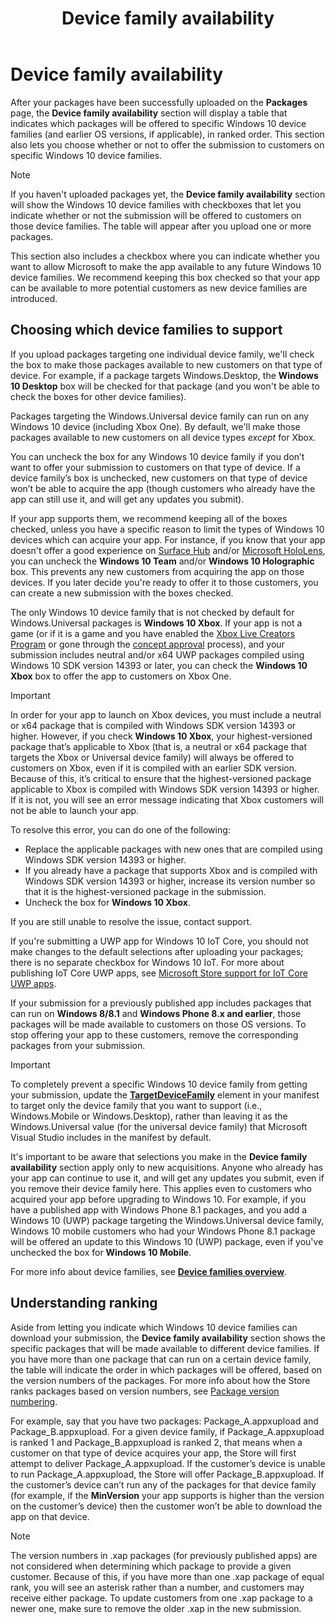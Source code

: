 ﻿---
Description: After your packages have been successfully uploaded, you'll see a table that indicates which packages will be offered to specific Windows 10 device families (and earlier OS versions, if applicable), in ranked order.
title: Device family availability
ms.date: 03/21/2019
ms.topic: article
keywords: windows 10, uwp, packages, upload, device family availability
ms.localizationpriority: medium
---
# Device family availability

After your packages have been successfully uploaded on the **Packages** page, the **Device family availability** section will display a table that indicates which packages will be offered to specific Windows 10 device families (and earlier OS versions, if applicable), in ranked order. This section also lets you choose whether or not to offer the submission to customers on specific Windows 10 device families.

> [!NOTE]
> If you haven't uploaded packages yet, the **Device family availability** section will show the Windows 10 device families with checkboxes that let you indicate whether or not the submission will be offered to customers on those device families. The table will appear after you upload one or more packages.

This section also includes a checkbox where you can indicate whether you want to allow Microsoft to make the app available to any future Windows 10 device families. We recommend keeping this box checked so that your app can be available to more potential customers as new device families are introduced.


## Choosing which device families to support

If you upload packages targeting one individual device family, we'll check the box to make those packages available to new customers on that type of device. For example, if a package targets Windows.Desktop, the **Windows 10 Desktop** box will be checked for that package (and you won't be able to check the boxes for other device families).

Packages targeting the Windows.Universal device family can run on any Windows 10 device (including Xbox One). By default, we'll make those packages available to new customers on all device types *except* for Xbox.

You can uncheck the box for any Windows 10 device family if you don’t want to offer your submission to customers on that type of device. If a device family’s box is unchecked, new customers on that type of device won’t be able to acquire the app (though customers who already have the app can still use it, and will get any updates you submit).

If your app supports them, we recommend keeping all of the boxes checked, unless you have a specific reason to limit the types of Windows 10 devices which can acquire your app. For instance, if you know that your app doesn't offer a good experience on [Surface Hub](https://developer.microsoft.com/windows/surfacehub) and/or [Microsoft HoloLens](https://developer.microsoft.com/windows/mixed-reality), you can uncheck the **Windows 10 Team** and/or **Windows 10 Holographic** box. This prevents any new customers from acquiring the app on those devices. If you later decide you're ready to offer it to those customers, you can create a new submission with the boxes checked.

<span id="xbox" />

The only Windows 10 device family that is not checked by default for Windows.Universal packages is **Windows 10 Xbox**. If your app is not a game (or if it is a game and you have enabled the [Xbox Live Creators Program](https://docs.microsoft.com/gaming/xbox-live/get-started-with-creators/get-started-with-xbox-live-creators) or gone through the [concept approval](../gaming/concept-approval.md) process), and your submission includes neutral and/or x64 UWP packages compiled using Windows 10 SDK version 14393 or later, you can check the **Windows 10 Xbox** box to offer the app to customers on Xbox One.

> [!IMPORTANT]
> In order for your app to launch on Xbox devices, you must include a neutral or x64 package that is compiled with Windows SDK version 14393 or higher. However, if you check **Windows 10 Xbox**, your highest-versioned package that’s applicable to Xbox (that is, a neutral or x64 package that targets the Xbox or Universal device family) will always be offered to customers on Xbox, even if it is compiled with an earlier SDK version. Because of this, it’s critical to ensure that the highest-versioned package applicable to Xbox is compiled with Windows SDK version 14393 or higher. If it is not, you will see an error message indicating that Xbox customers will not be able to launch your app. 
> 
> To resolve this error, you can do one of the following:
> -	Replace the applicable packages with new ones that are compiled using Windows SDK version 14393 or higher.
> -	If you already have a package that supports Xbox and is compiled with Windows SDK version 14393 or higher, increase its version number so that it is the highest-versioned package in the submission.
> -	Uncheck the box for **Windows 10 Xbox**.
> 	
> If you are still unable to resolve the issue, contact support.

If you're submitting a UWP app for Windows 10 IoT Core, you should not make changes to the default selections after uploading your packages; there is no separate checkbox for Windows 10 IoT. For more about publishing IoT Core UWP apps, see [Microsoft Store support for IoT Core UWP apps](https://docs.microsoft.com/windows/iot-core/commercialize-your-device/installingandservicing).

If your submission for a previously published app includes packages that can run on **Windows 8/8.1** and **Windows Phone 8.x and earlier**, those packages will be made available to customers on those OS versions. To stop offering your app to these customers, remove the corresponding packages from your submission.

> [!IMPORTANT]
> To completely prevent a specific Windows 10 device family from getting your submission, update the [**TargetDeviceFamily**](https://docs.microsoft.com/uwp/schemas/appxpackage/uapmanifestschema/element-targetdevicefamily) element in your manifest to target only the device family that you want to support (i.e., Windows.Mobile or Windows.Desktop), rather than leaving it as the Windows.Universal value (for the universal device family) that Microsoft Visual Studio includes in the manifest by default.

It's important to be aware that selections you make in the **Device family availability** section apply only to new acquisitions. Anyone who already has your app can continue to use it, and will get any updates you submit, even if you remove their device family here. This applies even to customers who acquired your app before upgrading to Windows 10. For example, if you have a published app with Windows Phone 8.1 packages, and you add a Windows 10 (UWP) package targeting the Windows.Universal device family, Windows 10 mobile customers who had your Windows Phone 8.1 package will be offered an update to this Windows 10 (UWP) package, even if you've unchecked the box for **Windows 10 Mobile**.

For more info about device families, see [**Device families overview**](https://docs.microsoft.com/uwp/extension-sdks/device-families-overview).


## Understanding ranking

Aside from letting you indicate which Windows 10 device families can download your submission, the **Device family availability** section shows the specific packages that will be made available to different device families. If you have more than one package that can run on a certain device family, the table will indicate the order in which packages will be offered, based on the version numbers of the packages. For more info about how the Store ranks packages based on version numbers, see [Package version numbering](package-version-numbering.md). 

For example, say that you have two packages: Package_A.appxupload and Package_B.appxupload. For a given device family, if Package_A.appxupload is ranked 1 and Package_B.appxupload is ranked 2, that means when a customer on that type of device acquires your app, the Store will first attempt to deliver Package_A.appxupload. If the customer’s device is unable to run Package_A.appxupload, the Store will offer Package_B.appxupload. If the customer’s device can’t run any of the packages for that device family (for example, if the **MinVersion** your app supports is higher than the version on the customer’s device) then the customer won’t be able to download the app on that device.

> [!NOTE]
> The version numbers in .xap packages (for previously published apps) are not considered when determining which package to provide a given customer. Because of this, if you have more than one .xap package of equal rank, you will see an asterisk rather than a number, and customers may receive either package. To update customers from one .xap package to a newer one, make sure to remove the older .xap in the new submission.

